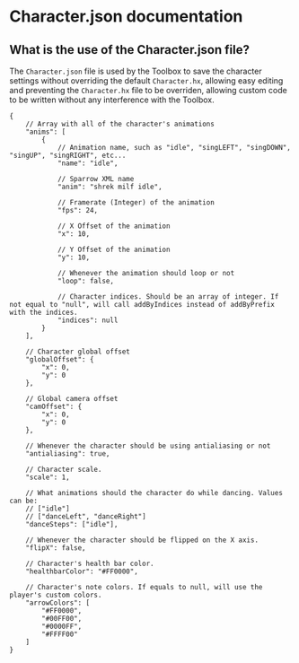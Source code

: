 # Character.json documentation

## What is the use of the Character.json file?

The `Character.json` file is used by the Toolbox to save the character settings without overriding the default `Character.hx`, allowing easy editing and preventing the `Character.hx` file to be overriden, allowing custom code to be written without any interference with the Toolbox.

```jsonc
{
    // Array with all of the character's animations
    "anims": [
        {
            // Animation name, such as "idle", "singLEFT", "singDOWN", "singUP", "singRIGHT", etc...
            "name": "idle",

            // Sparrow XML name
            "anim": "shrek milf idle",

            // Framerate (Integer) of the animation
            "fps": 24,

            // X Offset of the animation
            "x": 10,

            // Y Offset of the animation
            "y": 10,

            // Whenever the animation should loop or not
            "loop": false,

            // Character indices. Should be an array of integer. If not equal to "null", will call addByIndices instead of addByPrefix with the indices.
            "indices": null
        }
    ],

    // Character global offset
    "globalOffset": {
        "x": 0,
        "y": 0
    },

    // Global camera offset
    "camOffset": {
        "x": 0,
        "y": 0
    },

    // Whenever the character should be using antialiasing or not
    "antialiasing": true,

    // Character scale.
    "scale": 1,

    // What animations should the character do while dancing. Values can be:
    // ["idle"]
    // ["danceLeft", "danceRight"]
    "danceSteps": ["idle"],

    // Whenever the character should be flipped on the X axis.
    "flipX": false,

    // Character's health bar color.
    "healthbarColor": "#FF0000",

    // Character's note colors. If equals to null, will use the player's custom colors.
    "arrowColors": [
        "#FF0000",
        "#00FF00",
        "#0000FF",
        "#FFFF00"
    ]
}
```